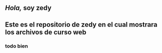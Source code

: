 ## *Hola,* soy **zedy**
## Este es el repositorio de  zedy en el cual mostrara los archivos de curso web
### todo bien
